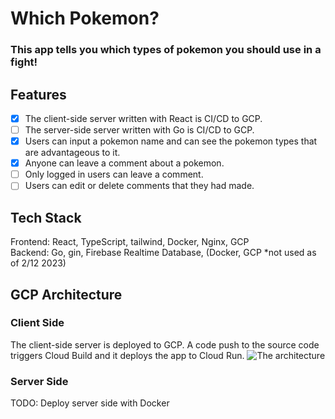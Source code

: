 # Which Pokemon?
### This app tells you which types of pokemon you should use in a fight!

## Features
- [x] The client-side server written with React is CI/CD to GCP.
- [ ] The server-side server written with Go is CI/CD to GCP.
- [x] Users can input a pokemon name and can see the pokemon types that are advantageous to it.
- [x] Anyone can leave a comment about a pokemon.
- [ ] Only logged in users can leave a comment.
- [ ] Users can edit or delete comments that they had made.

## Tech Stack
Frontend: React, TypeScript, tailwind, Docker, Nginx, GCP \
Backend: Go, gin, Firebase Realtime Database, (Docker, GCP *not used as of 2/12 2023)

## GCP Architecture
### Client Side
The client-side server is deployed to GCP. A code push to the source code triggers Cloud Build and it deploys the app to Cloud Run.
![The architecture](https://user-images.githubusercontent.com/90857923/218310161-779661f9-d282-4534-9a93-6456c2d8c990.png)

### Server Side
TODO: Deploy server side with Docker
